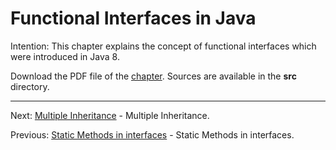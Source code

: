 # Functional Interfaces in Java

Intention: This chapter explains the concept of functional interfaces which were introduced in Java 8.

Download the PDF file of the [chapter](chapter_27.pdf). Sources are available in the <b>src</b> directory. 


<hr>

Next: [Multiple Inheritance](chapter_28.md "Multiple Inheritance") - Multiple Inheritance.

Previous: [Static Methods in interfaces](chapter_26.md "Static Methods in interfaces") -
Static Methods in interfaces.